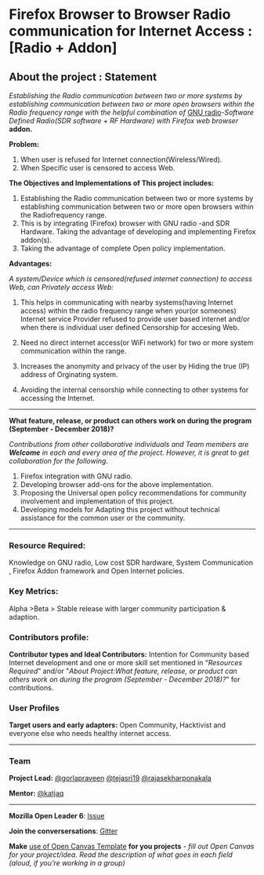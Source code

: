 # Firefox Browser to Browser Radio communication for Internet Access : [Radio + Addon]

## About the project : Statement

*Establishing the Radio communication between two or more systems by establishing communication between two or more open browsers within the Radio frequency range with the helpful combination of* [GNU radio](https://gnuradio.org)-*Software Defined Radio(SDR software + RF Hardware) with Firefox web browser* **addon.**

**Problem:** 
  1. When user is refused for Internet connection(Wireless/Wired).
  2. When Specific user is censored to access Web.
 
**The Objectives and Implementations of This project includes:**

  1. Establishing the Radio communication between two or more systems by establishing communication between two or more open browsers within the Radiofrequency range.
  2. This is by integrating (Firefox) browser with GNU radio -and SDR Hardware. Taking the advantage of developing and implementing Firefox addon(s). 
  3. Taking the advantage of complete Open policy implementation.


**Advantages:**
 
*A system/Device which is censored(refused internet connection) to access Web, can Privately access Web:*

  1. This helps in communicating with nearby systems(having Internet access) within the radio frequency range when your(or someones) Internet service Provider refused to provide user based internet and/or when there is individual user defined Censorship for accesing Web.

  2.  Need no direct internet access(or WiFi network) for two or more system communication within the range.

  3. Increases the anonymity and privacy of the user by Hiding the true (IP) address of Orginating system.

  4. Avoiding the internal censorship while connecting to other systems for accessing the Internet. 

----------------------------------------------------------------------------------------------

**What feature, release, or product can others work on during the program (September - December 2018)?**

_*Contributions from other collaborative individuals and Team members are **Welcome** in each and every area of the project. However, it is great to get collaboration for the following.*_

1. Firefox integration with GNU radio.
2. Developing browser add-ons for the above implementation.
3.  Proposing the Universal open policy recommendations for community involvement and implementation of this project. 
4. Developing models for Adapting this project without technical assistance for the common user or the community.

-----------------------------------------------------------------------------------------------

###  Resource Required:
Knowledge on GNU radio, Low cost SDR hardware, System Communication , Firefox Addon framework and Open Internet  policies.

### Key Metrics:
Alpha >Beta > Stable release  with larger community participation & adaption.

### Contributors profile:
**Contributor types and Ideal Contributors:**
Intention for Community based Internet development and one or more skill set mentioned in “*Resources Required*”  and/or "*About Project:What feature, release, or product can others work on during the program (September - December 2018)?*" for contributions.

### User Profiles
**Target users and early adapters:**
Open Community, Hacktivist and everyone else who needs healthy internet access.

----------------------------------------------------------------------------------------------

### Team

**Project Lead:**
[@gorlapraveen](https://github.com/gorlapraveen) 
[@tejasri19](https://github.com/tejasri19)
[@rajasekharponakala](https://github.com/rajasekharponakala)

**Mentor:** [@katjaq](https://github.com/katjaq)

----------------------------------------------------------------------------------------------

**Mozilla Open Leader 6**: [Issue](https://github.com/MozillaFestival/open-leaders-6/issues/73)

**Join the conversersations**: [Gitter](https://gitter.im/firefoxb2b/)

**Make** [use of Open Canvas Template](https://docs.google.com/presentation/d/1_eya6vVXpaZOpXFZsZNbVHboROI4IPWy-poCnYTNtnQ/edit#slide=id.p) **for you projects** *- fill out Open Canvas for your project/idea. Read the description of what goes in each field (aloud, if you’re working in a group)*


